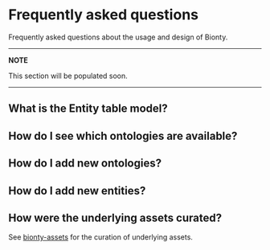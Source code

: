 # Frequently asked questions

Frequently asked questions about the usage and design of Bionty.

---

**NOTE**

This section will be populated soon.

---

## What is the Entity table model?

## How do I see which ontologies are available?

## How do I add new ontologies?

## How do I add new entities?

## How were the underlying assets curated?

See [bionty-assets](https://lamin.ai/docs/bionty-assets) for the curation of underlying assets.
